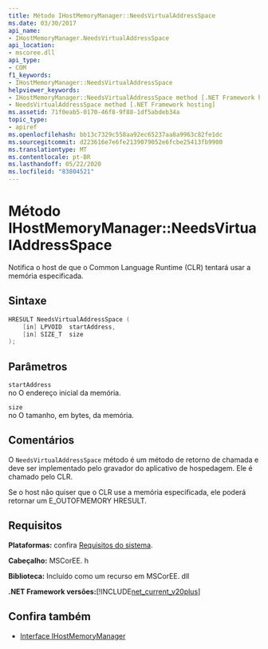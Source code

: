```yaml
---
title: Método IHostMemoryManager::NeedsVirtualAddressSpace
ms.date: 03/30/2017
api_name:
- IHostMemoryManager.NeedsVirtualAddressSpace
api_location:
- mscoree.dll
api_type:
- COM
f1_keywords:
- IHostMemoryManager::NeedsVirtualAddressSpace
helpviewer_keywords:
- IHostMemoryManager::NeedsVirtualAddressSpace method [.NET Framework hosting]
- NeedsVirtualAddressSpace method [.NET Framework hosting]
ms.assetid: 71f0eab5-0170-46f8-9f88-1df5abdeb34a
topic_type:
- apiref
ms.openlocfilehash: bb13c7329c558aa92ec65237aa8a9963c82fe1dc
ms.sourcegitcommit: d223616e7e6fe2139079052e6fcbe25413fb9900
ms.translationtype: MT
ms.contentlocale: pt-BR
ms.lasthandoff: 05/22/2020
ms.locfileid: "83804521"
---
```

# <a name="ihostmemorymanagerneedsvirtualaddressspace-method"></a>Método IHostMemoryManager::NeedsVirtualAddressSpace
Notifica o host de que o Common Language Runtime (CLR) tentará usar a memória especificada.  
  
## <a name="syntax"></a>Sintaxe  
  
```cpp  
HRESULT NeedsVirtualAddressSpace (  
    [in] LPVOID  startAddress,  
    [in] SIZE_T  size  
);  
```  
  
## <a name="parameters"></a>Parâmetros  
 `startAddress`  
 no O endereço inicial da memória.  
  
 `size`  
 no O tamanho, em bytes, da memória.  
  
## <a name="remarks"></a>Comentários  
 O `NeedsVirtualAddressSpace` método é um método de retorno de chamada e deve ser implementado pelo gravador do aplicativo de hospedagem. Ele é chamado pelo CLR.  
  
 Se o host não quiser que o CLR use a memória especificada, ele poderá retornar um E_OUTOFMEMORY HRESULT.  
  
## <a name="requirements"></a>Requisitos  
 **Plataformas:** confira [Requisitos do sistema](../../get-started/system-requirements.md).  
  
 **Cabeçalho:** MSCorEE. h  
  
 **Biblioteca:** Incluído como um recurso em MSCorEE. dll  
  
 **.NET Framework versões:**[!INCLUDE[net_current_v20plus](../../../../includes/net-current-v20plus-md.md)]  
  
## <a name="see-also"></a>Confira também

- [Interface IHostMemoryManager](ihostmemorymanager-interface.md)
